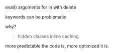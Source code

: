 eval()
arguments
for in
with
delete

keywords can be problematic

why? 
> hidden classes
inline caching

more predictable the code is, more optimized it is.

